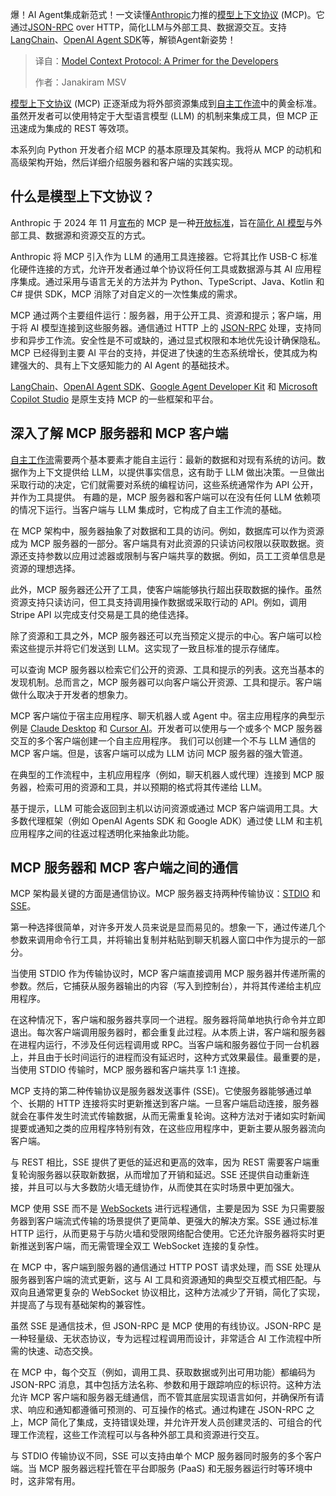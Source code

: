 
<!--
title: 模型上下文协议：开发者入门
cover: https://cdn.thenewstack.io/media/2025/04/57146db4-mcp.png
summary: 爆！AI Agent集成新范式！一文读懂[Anthropic](https://www.anthropic.com/)力推的[模型上下文协议](https://modelcontextprotocol.io/) (MCP)。它通过[JSON-RPC](https://www.jsonrpc.org/) over HTTP，简化LLM与外部工具、数据源交互。支持[LangChain](https://github.com/langchain-ai/langchain-mcp-adapters)、[OpenAI Agent SDK](https://openai.github.io/openai-agents-python/mcp/)等，解锁Agent新姿势！
-->

爆！AI Agent集成新范式！一文读懂[Anthropic](https://www.anthropic.com/)力推的[模型上下文协议](https://modelcontextprotocol.io/) (MCP)。它通过[JSON-RPC](https://www.jsonrpc.org/) over HTTP，简化LLM与外部工具、数据源交互。支持[LangChain](https://github.com/langchain-ai/langchain-mcp-adapters)、[OpenAI Agent SDK](https://openai.github.io/openai-agents-python/mcp/)等，解锁Agent新姿势！

> 译自：[Model Context Protocol: A Primer for the Developers](https://thenewstack.io/model-context-protocol-a-primer-for-the-developers/)
> 
> 作者：Janakiram MSV

[模型上下文协议](https://modelcontextprotocol.io/introduction) (MCP) 正逐渐成为将外部资源集成到[自主工作流](https://thenewstack.io/agentic-ai-is-the-next-frontier-in-enterprise-operations/)中的黄金标准。虽然开发者可以使用特定于大型语言模型 (LLM) 的机制来集成工具，但 MCP 正迅速成为集成的 REST 等效项。

本系列向 Python 开发者介绍 MCP 的基本原理及其架构。我将从 MCP 的动机和高级架构开始，然后详细介绍服务器和客户端的实践实现。

## 什么是模型上下文协议？

Anthropic 于 2024 年 11 月[宣布](https://www.anthropic.com/news/model-context-protocol)的 MCP 是一种[开放标准](https://thenewstack.io/mcp-the-missing-link-between-ai-agents-and-apis/)，旨在[简化 AI 模型](https://thenewstack.io/model-context-protocol-bridges-llms-to-the-apps-they-need/)与外部工具、数据源和资源交互的方式。

Anthropic 将 MCP 引入作为 LLM 的通用工具连接器。它将其比作 USB-C 标准化硬件连接的方式，允许开发者通过单个协议将任何工具或数据源与其 AI 应用程序集成。通过采用与语言无关的方法并为 Python、TypeScript、Java、Kotlin 和 C# 提供 SDK，MCP 消除了对自定义的一次性集成的需求。

MCP 通过两个主要组件运行：服务器，用于公开工具、资源和提示；客户端，用于将 AI 模型连接到这些服务器。通信通过 HTTP 上的 [JSON-RPC](https://www.jsonrpc.org/) 处理，支持同步和异步工作流。安全性是不可或缺的，通过显式权限和本地优先设计确保隐私。MCP 已经得到主要 AI 平台的支持，并促进了快速的生态系统增长，使其成为构建强大的、具有上下文感知能力的 AI Agent 的基础技术。

[LangChain](https://github.com/langchain-ai/langchain-mcp-adapters)、[OpenAI Agent SDK](https://openai.github.io/openai-agents-python/mcp/)、[Google Agent Developer Kit](https://google.github.io/adk-docs/tools/mcp-tools/) 和 [Microsoft Copilot Studio](https://www.microsoft.com/en-us/microsoft-copilot/blog/copilot-studio/introducing-model-context-protocol-mcp-in-copilot-studio-simplified-integration-with-ai-apps-and-agents/) 是原生支持 MCP 的一些框架和平台。

## 深入了解 MCP 服务器和 MCP 客户端

[自主工作流](https://thenewstack.io/agentic-ai-is-the-new-web-app-and-your-ai-strategy-must-evolve/)需要两个基本要素才能自主运行：最新的数据和对现有系统的访问。数据作为上下文提供给 LLM，以提供事实信息，这有助于 LLM 做出决策。一旦做出采取行动的决定，它们就需要对系统的编程访问，这些系统通常作为 API 公开，并作为工具提供。
有趣的是，MCP 服务器和客户端可以在没有任何 LLM 依赖项的情况下运行。当客户端与 LLM 集成时，它构成了自主工作流的基础。

在 MCP 架构中，服务器抽象了对数据和工具的访问。例如，数据库可以作为资源成为 MCP 服务器的一部分。客户端具有对此资源的只读访问权限以获取数据。资源还支持参数以应用过滤器或限制与客户端共享的数据。例如，员工工资单信息是资源的理想选择。

此外，MCP 服务器还公开了工具，使客户端能够执行超出获取数据的操作。虽然资源支持只读访问，但工具支持调用操作数据或采取行动的 API。例如，调用 Stripe API 以完成支付交易是工具的绝佳选择。

除了资源和工具之外，MCP 服务器还可以充当预定义提示的中心。客户端可以检索这些提示并将它们发送到 LLM。这实现了一致且标准的提示存储库。

可以查询 MCP 服务器以检索它们公开的资源、工具和提示的列表。这充当基本的发现机制。总而言之，MCP 服务器可以向客户端公开资源、工具和提示。客户端做什么取决于开发者的想象力。

MCP 客户端位于宿主应用程序、聊天机器人或 Agent 中。宿主应用程序的典型示例是 [Claude Desktop](https://claude.ai/download) 和 [Cursor AI](https://www.cursor.com/)。开发者可以使用与一个或多个 MCP 服务器交互的多个客户端创建一个自主应用程序。
我们可以创建一个不与 LLM 通信的 MCP 客户端。但是，该客户端可以成为 LLM 访问 MCP 服务器的强大管道。

在典型的工作流程中，主机应用程序（例如，聊天机器人或代理）连接到 MCP 服务器，检索可用的资源和工具，并以预期的格式将其传递给 LLM。

基于提示，LLM 可能会返回到主机以访问资源或通过 MCP 客户端调用工具。大多数代理框架（例如 OpenAI Agents SDK 和 Google ADK）通过使 LLM 和主机应用程序之间的往返过程透明化来抽象此功能。

## MCP 服务器和 MCP 客户端之间的通信

MCP 架构最关键的方面是通信协议。MCP 服务器支持两种传输协议：[STDI](https://mcp-framework.com/docs/Transports/stdio-transport/)[O](https://mcp-framework.com/docs/Transports/stdio-transport/) 和 [SSE](https://mcp-framework.com/docs/Transports/sse)。

第一种选择很简单，对许多开发人员来说是显而易见的。想象一下，通过传递几个参数来调用命令行工具，并将输出复制并粘贴到聊天机器人窗口中作为提示的一部分。

当使用 STDIO 作为传输协议时，MCP 客户端直接调用 MCP 服务器并传递所需的参数。然后，它捕获从服务器输出的内容（写入到控制台），并将其传递给主机应用程序。

在这种情况下，客户端和服务器共享同一个进程。服务器将简单地执行命令并立即退出。每次客户端调用服务器时，都会重复此过程。从本质上讲，客户端和服务器在进程内运行，不涉及任何远程调用或 RPC。当客户端和服务器位于同一台机器上，并且由于长时间运行的进程而没有延迟时，这种方式效果最佳。最重要的是，当使用 STDIO 传输时，MCP 服务器和客户端共享 1:1 连接。

MCP 支持的第二种传输协议是服务器发送事件 (SSE)。它使服务器能够通过单个、长期的 HTTP 连接将实时更新推送到客户端。一旦客户端启动连接，服务器就会在事件发生时流式传输数据，从而无需重复轮询。这种方法对于诸如实时新闻提要或通知之类的应用程序特别有效，在这些应用程序中，更新主要从服务器流向客户端。

与 REST 相比，SSE 提供了更低的延迟和更高的效率，因为 REST 需要客户端重复轮询服务器以获取新数据，从而增加了开销和延迟。SSE 还提供自动重新连接，并且可以与大多数防火墙无缝协作，从而使其在实时场景中更加强大。

MCP 使用 SSE 而不是 [WebSockets](https://thenewstack.io/the-challenge-of-scaling-websockets/) 进行远程通信，主要是因为 SSE 为只需要服务器到客户端流式传输的场景提供了更简单、更强大的解决方案。SSE 通过标准 HTTP 运行，从而更易于与防火墙和受限网络配合使用。它还允许服务器将实时更新推送到客户端，而无需管理全双工 WebSocket 连接的复杂性。

在 MCP 中，客户端到服务器的通信通过 HTTP POST 请求处理，而 SSE 处理从服务器到客户端的流式更新，这与 AI 工具和资源通知的典型交互模式相匹配。与双向且通常更复杂的 WebSocket 协议相比，这种方法减少了开销，简化了实现，并提高了与现有基础架构的兼容性。

虽然 SSE 是通信技术，但 JSON-RPC 是 MCP 使用的有线协议。JSON-RPC 是一种轻量级、无状态协议，专为远程过程调用而设计，非常适合 AI 工作流程中所需的快速、动态交换。

在 MCP 中，每个交互（例如，调用工具、获取数据或列出可用功能）都编码为 JSON-RPC 消息，其中包括方法名称、参数和用于跟踪响应的标识符。这种方法允许 MCP 客户端和服务器无缝通信，而不管其底层实现语言如何，并确保所有请求、响应和通知都遵循可预测的、可互操作的格式。通过构建在 JSON-RPC 之上，MCP 简化了集成，支持错误处理，并允许开发人员创建灵活的、可组合的代理工作流程，这些工作流程可以与各种外部工具和资源进行交互。

与 STDIO 传输协议不同，SSE 可以支持由单个 MCP 服务器同时服务的多个客户端。当 MCP 服务器远程托管在平台即服务 (PaaS) 和无服务器运行时等环境中时，这非常有用。